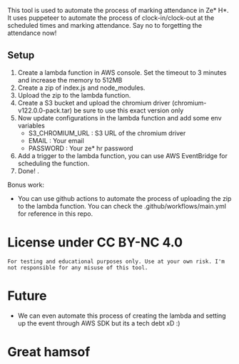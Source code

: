 This tool is used to automate the process of marking attendance in Ze* H*. It uses puppeteer to automate the process of clock-in/clock-out at the scheduled times and marking attendance. Say no to forgetting the attendance now!

## Setup
1. Create a lambda function in AWS console. Set the timeout to 3 minutes and increase the memory to 512MB
2. Create a zip of index.js and node_modules.
4. Upload the zip to the lambda function.
3. Create a S3 bucket and upload the chromium driver (chromium-v122.0.0-pack.tar) be sure to use this exact version only
4. Now update configurations in the lambda function and add some env variables
    - S3_CHROMIUM_URL : S3 URL of the chromium driver
    - EMAIL : Your email
    - PASSWORD : Your ze* hr password
5. Add a trigger to the lambda function, you can use AWS EventBridge for scheduling the function.
6. Done! .

Bonus work:
- You can use github actions to automate the process of uploading the zip to the lambda function. You can check the .github/workflows/main.yml for reference in this repo.

# License under CC BY-NC 4.0
```
For testing and educational purposes only. Use at your own risk. I'm not responsible for any misuse of this tool.
```

# Future
- We can even automate this process of creating the lambda and setting up the event through AWS SDK but its a tech debt xD :) 

# Great hamsof
